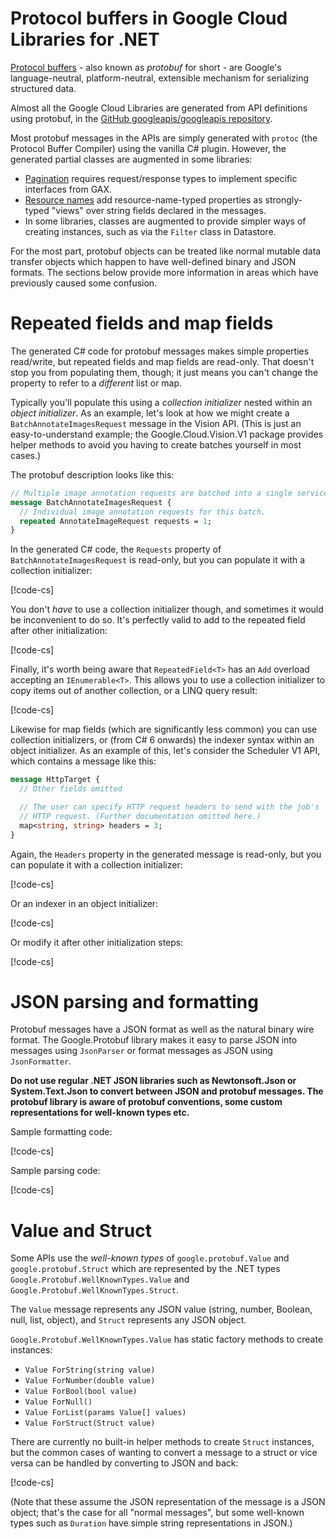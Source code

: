 # Protocol buffers in Google Cloud Libraries for .NET

[Protocol buffers](https://developers.google.com/protocol-buffers) - also known as *protobuf* for short - are Google's language-neutral, platform-neutral, extensible mechanism for serializing structured data.

Almost all the Google Cloud Libraries are generated from API
definitions using protobuf, in the
[GitHub googleapis/googleapis repository](https://github.com/googleapis/googleapis).

Most protobuf messages in the APIs are simply generated with `protoc`
(the Protocol Buffer Compiler) using the vanilla C# plugin. However,
the generated partial classes are augmented in some libraries:

- [Pagination](page-streaming.md) requires request/response types
  to implement specific interfaces from GAX.
- [Resource names](resource-names.md) add resource-name-typed properties
  as strongly-typed "views" over string fields declared in the messages.
- In some libraries, classes are augmented to provide simpler ways of
  creating instances, such as via the `Filter` class in Datastore.

For the most part, protobuf objects can be treated like normal mutable
data transfer objects which happen to have well-defined binary and JSON
formats. The sections below provide more information in areas which have
previously caused some confusion.

# Repeated fields and map fields

The generated C# code for protobuf messages makes simple properties
read/write, but repeated fields and map fields are read-only. That
doesn't stop you from populating them, though; it just means you
can't change the property to refer to a *different* list or map.

Typically you'll populate this using a *collection initializer*
nested within an *object initializer*. As an example, let's look at
how we might create a `BatchAnnotateImagesRequest` message in the
Vision API. (This is just an easy-to-understand example; the
Google.Cloud.Vision.V1 package provides helper methods to avoid you
having to create batches yourself in most cases.)

The protobuf description looks like this:

```proto
// Multiple image annotation requests are batched into a single service call.
message BatchAnnotateImagesRequest {
  // Individual image annotation requests for this batch.
  repeated AnnotateImageRequest requests = 1;
}
```

In the generated C# code, the `Requests` property of
`BatchAnnotateImagesRequest` is read-only, but you can populate it
with a collection initializer:

[!code-cs[](../examples/help.Protobuf.txt#ProtoRepeatedField1)]

You don't *have* to use a collection initializer though, and
sometimes it would be inconvenient to do so. It's perfectly valid to
add to the repeated field after other initialization:

[!code-cs[](../examples/help.Protobuf.txt#ProtoRepeatedField2)]

Finally, it's worth being aware that `RepeatedField<T>` has an `Add`
overload accepting an `IEnumerable<T>`. This allows you to use a
collection initializer to copy items out of another collection, or a
LINQ query result:

[!code-cs[](../examples/help.Protobuf.txt#ProtoRepeatedField3)]

Likewise for map fields (which are significantly less common) you
can use collection initializers, or (from C# 6 onwards) the indexer
syntax within an object initializer. As an example of this, let's
consider the Scheduler V1 API, which contains a message like this:

```proto
message HttpTarget {
  // Other fields omitted

  // The user can specify HTTP request headers to send with the job's
  // HTTP request. (Further documentation omitted here.)
  map<string, string> headers = 3;
}
```

Again, the `Headers` property in the generated message is read-only,
but you can populate it with a collection initializer:

[!code-cs[](../examples/help.Protobuf.txt#ProtoMap1)]

Or an indexer in an object initializer:

[!code-cs[](../examples/help.Protobuf.txt#ProtoMap2)]

Or modify it after other initialization steps:

[!code-cs[](../examples/help.Protobuf.txt#ProtoMap3)]

# JSON parsing and formatting

Protobuf messages have a JSON format as well as the natural binary wire format.
The Google.Protobuf library makes it easy to parse JSON into messages using
`JsonParser` or format messages as JSON using `JsonFormatter`.

**Do not use regular .NET JSON libraries such as Newtonsoft.Json or
System.Text.Json to convert between JSON and protobuf messages. The protobuf
library is aware of protobuf conventions, some custom representations for well-known
types etc.**

Sample formatting code:

[!code-cs[](../examples/help.Protobuf.txt#JsonFormatting)]

Sample parsing code:

[!code-cs[](../examples/help.Protobuf.txt#JsonParsing)]

# Value and Struct

Some APIs use the *well-known types* of `google.protobuf.Value`
and `google.protobuf.Struct` which are represented by the .NET types
`Google.Protobuf.WellKnownTypes.Value` and `Google.Protobuf.WellKnownTypes.Struct`.

The `Value` message represents any JSON value (string, number,
Boolean, null, list, object), and `Struct` represents any JSON object.

`Google.Protobuf.WellKnownTypes.Value` has static factory methods
to create instances:

- `Value ForString(string value)`
- `Value ForNumber(double value)`
- `Value ForBool(bool value)`
- `Value ForNull()`
- `Value ForList(params Value[] values)`
- `Value ForStruct(Struct value)`

There are currently no built-in helper methods to create `Struct` instances,
but the common cases of wanting to convert a message to a struct or vice versa
can be handled by converting to JSON and back:

[!code-cs[](../examples/help.Protobuf.txt#StructConversions)]

(Note that these assume the JSON representation of the message is a
JSON object; that's the case for all "normal messages", but some
well-known types such as `Duration` have simple string representations in JSON.)